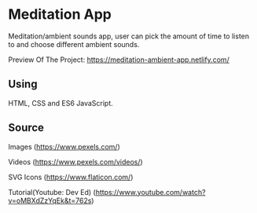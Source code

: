 # Meditation App

Meditation/ambient sounds app, user can pick the amount of time to listen to and choose different ambient sounds.

Preview Of The Project: https://meditation-ambient-app.netlify.com/

## Using

HTML, CSS and ES6 JavaScript.

## Source

Images
(https://www.pexels.com/)

Videos
(https://www.pexels.com/videos/)

SVG Icons
(https://www.flaticon.com/)

Tutorial(Youtube: Dev Ed)
(https://www.youtube.com/watch?v=oMBXdZzYqEk&t=762s)
